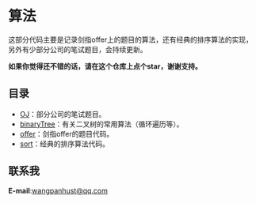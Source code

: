 # 算法
这部分代码主要是记录剑指offer上的题目的算法，还有经典的排序算法的实现，另外有少部分公司的笔试题目，会持续更新。


**如果你觉得还不错的话，请在这个仓库上点个star，谢谢支持。**

## 目录
 - [OJ](https://github.com/WangPanHUST/offerMe/tree/master/src/OJ)：部分公司的笔试题目。
 - [binaryTree](https://github.com/WangPanHUST/offerMe/tree/master/src/binaryTree)：有关二叉树的常用算法（循环遍历等）。
 - [offer](https://github.com/WangPanHUST/offerMe/tree/master/src/offer)：剑指offer的题目代码。
 - [sort](https://github.com/WangPanHUST/offerMe/tree/master/src/sort)：经典的排序算法代码。
 


## 联系我

**E-mail**:wangpanhust@qq.com

